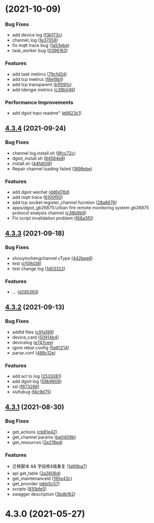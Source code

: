 # [](https://github.com/dgiot/dgiot/compare/v4.3.4...v) (2021-10-09)


### Bug Fixes

* add device log ([f3b173c](https://github.com/dgiot/dgiot/commit/f3b173c3f146e1ddf21038b5026dfd08ae93c95f))
* channel_log ([1e37058](https://github.com/dgiot/dgiot/commit/1e3705876eb905cab215085e7341e050ce822170))
* fix mqtt trace bug ([1a53ebe](https://github.com/dgiot/dgiot/commit/1a53ebec4ecf68ad2e19c14d43ed47fbcbed1754))
* task_worker bug ([0396163](https://github.com/dgiot/dgiot/commit/039616312126d24e36b03cf339e0e6ffb6f3aa13))


### Features

* add task metircs ([79cfd2d](https://github.com/dgiot/dgiot/commit/79cfd2dc45e8a396dff7351eaf40ab5e07be83c5))
* add tcp metircs ([f8e19b1](https://github.com/dgiot/dgiot/commit/f8e19b1b241200b5d1324d689f4e2d9536e74a4d))
* add tcp transparent ([b1f091c](https://github.com/dgiot/dgiot/commit/b1f091cba9fa143fcc8040a6fa8848ac89412e96))
* add tdengie metrics ([c38b046](https://github.com/dgiot/dgiot/commit/c38b046f1939bf6d59a106a62b2b1f3c86a89127))


### Performance Improvements

* add dgiot topo readme" ([e6623c1](https://github.com/dgiot/dgiot/commit/e6623c1b69b56a62635dd886a5374ad29171e6fd))



## [4.3.4](https://github.com/dgiot/dgiot/compare/v4.3.3...v4.3.4) (2021-09-24)


### Bug Fixes

* channel log,install.sh ([9fcc72c](https://github.com/dgiot/dgiot/commit/9fcc72ccd7dc4f2b67b744bf4ccb393142022bc0))
* dgiot_install.sh ([84564e8](https://github.com/dgiot/dgiot/commit/84564e85abb245c68249e288510357743c0e96eb))
* install.sh ([44fd008](https://github.com/dgiot/dgiot/commit/44fd008e3f60169cf0f67ea873f7a899d29eba01))
* Repair channel loading failed ([1898ebe](https://github.com/dgiot/dgiot/commit/1898ebea684ca1c9cebf4bf00742ea11689145ee))


### Features

* add dgiot wechat ([dd6d76d](https://github.com/dgiot/dgiot/commit/dd6d76d921fcaf4722d3985ea1c69c0d9f5a23ea))
* add mqtt trace ([6100f50](https://github.com/dgiot/dgiot/commit/6100f500ed25126034270a9bd4afdc838f9d687e))
* add tcp socket register_channel fucntion ([28a8676](https://github.com/dgiot/dgiot/commit/28a8676552ae4226aa6d3fc1fd31812396527d1f))
* apps/dgiot_gb26875:Urban fire remote monitoring system gb26875 protocol analysis channel ([c38b9b9](https://github.com/dgiot/dgiot/commit/c38b9b9ca730c97cb7d0bbccbf3d2cc1297f606f))
* Fix script invalidation problem ([f68a3f0](https://github.com/dgiot/dgiot/commit/f68a3f0c85edcff49c10b209d854a2a2cfe75c73))



## [4.3.3](https://github.com/dgiot/dgiot/compare/v4.3.2...v4.3.3) (2021-09-18)


### Bug Fixes

* shouyinchengchannel cType ([442bee6](https://github.com/dgiot/dgiot/commit/442bee6c8a104ea9e5c588de549899436a0c99bd))
* test ([cf09d38](https://github.com/dgiot/dgiot/commit/cf09d384cbae75e22a7332145bf6173c9de6d397))
* test change log ([1d03322](https://github.com/dgiot/dgiot/commit/1d033226a84d78d1d250b22c05907cfb5444c228))


### Features

* ... ([d285393](https://github.com/dgiot/dgiot/commit/d2853938f1a13c45ecebb3a38142e2207ea802cf))



## [4.3.2](https://github.com/dgiot/dgiot/compare/v4.3.1...v4.3.2) (2021-09-13)


### Bug Fixes

* addtd files ([c91a199](https://github.com/dgiot/dgiot/commit/c91a1993cd06777eb9304a07068ef1000f20aa00))
* device_card ([50914b4](https://github.com/dgiot/dgiot/commit/50914b4bbefb9fcdf5049d5c4a36cac21819786f))
* devicelog ([e747cee](https://github.com/dgiot/dgiot/commit/e747cee225e37f1050026781fe89418b19dadc7e))
* igore rebar.config ([5e61214](https://github.com/dgiot/dgiot/commit/5e61214789aa382f6a8be126830b14c3c834a1cc))
* parse.conf ([488c12e](https://github.com/dgiot/dgiot/commit/488c12e793fa2b94acfa01d0585072ca3a47d275))


### Features

* add acl to log ([2533081](https://github.com/dgiot/dgiot/commit/2533081a08a64203d1a3b17090bd3dc53497d8b2))
* add dgiot log ([59b9906](https://github.com/dgiot/dgiot/commit/59b9906bd10ebb42c0439967c3989d1cdd6b9d29))
* ssl ([f673266](https://github.com/dgiot/dgiot/commit/f6732665fd737a34147d06998f5328e605933906))
* xiufubug ([f4c9d75](https://github.com/dgiot/dgiot/commit/f4c9d75653f789a07e700574deadaddd645b6f36))



## [4.3.1](https://github.com/dgiot/dgiot/compare/v4.3.0...v4.3.1) (2021-08-30)


### Bug Fixes

* get_actions ([cb81e42](https://github.com/dgiot/dgiot/commit/cb81e42a6a94e18fe5e2e74a243240a4a23fd0bc))
* get_channel params ([be0409b](https://github.com/dgiot/dgiot/commit/be0409b11b8c27e55d56f1a70a38b2a452e550e9))
* get_resources ([2e218ed](https://github.com/dgiot/dgiot/commit/2e218edd97efe5621bd0463b4a4c7652535686de))


### Features

* 迁移脚本 && 字段修å值重复 ([1d69ba7](https://github.com/dgiot/dgiot/commit/1d69ba76facb9a4caab218c240eef750258bc4f1))
* api get_table ([2a3606d](https://github.com/dgiot/dgiot/commit/2a3606dd8ded698c3003e7cef0a839f1807b543a))
* get_maintenanceid ([195e43c](https://github.com/dgiot/dgiot/commit/195e43ccf2482af799d80362b88a23c581f2eaed))
* get_provider ([ebb5c57](https://github.com/dgiot/dgiot/commit/ebb5c571c4a20c916fcafb091b90aa546d7954d4))
* scripts ([810bfe5](https://github.com/dgiot/dgiot/commit/810bfe5fce8f39a536f56d1952649973af810012))
* swagger description ([3bdb162](https://github.com/dgiot/dgiot/commit/3bdb162d0a4057a78a1e45e47ba04dbb91473ae2))



# 4.3.0 (2021-05-27)



